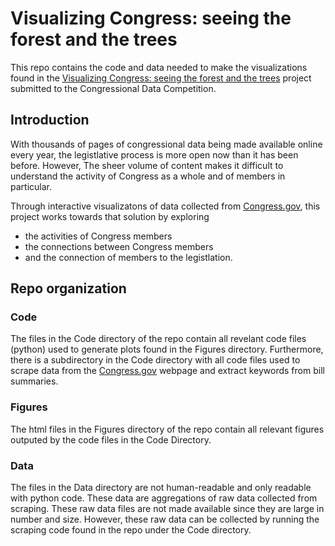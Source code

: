 # Visualizing Congress: seeing the forest and the trees

This repo contains the code and data needed to make the visualizations found in the [Visualizing Congress: seeing the forest and the trees](https://plot.ly/~kdb6df/6/visualizing-congress-seeing-the-forest-and-the-trees/) project submitted to the Congressional Data Competition.

## Introduction

With thousands of pages of congressional data being made available online every year, the legistlative process is more open now than it has been before. However, The sheer volume of content makes it difficult to understand the activity of Congress as a whole and of members in particular. 

Through interactive visualizatons of data collected from [Congress.gov](https://www.congress.gov/), this project works towards that solution by exploring 
* the activities of Congress members
* the connections between Congress members
* and the connection of members to the legistlation. 

## Repo organization

### Code 
The files in the Code directory of the repo contain all revelant code files (python) used to generate plots found in the Figures directory. Furthermore, there is a subdirectory in the Code directory with all code files used to scrape data from the [Congress.gov](https://www.congress.gov/) webpage and extract keywords from bill summaries. 

### Figures
The html files in the Figures directory of the repo contain all relevant figures outputed by the code files in the Code Directory. 

### Data
The files in the Data directory are not human-readable and only readable with python code. These data are aggregations of raw data collected from scraping. These raw data files are not made available since they are large in number and size. However, these raw data can be collected by running the scraping code found in the repo under the Code directory. 
